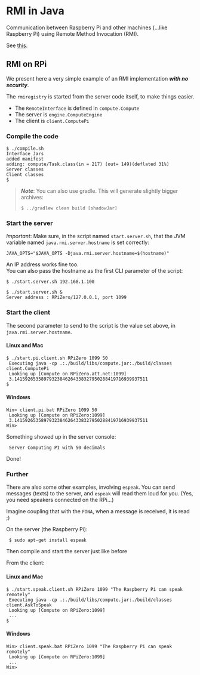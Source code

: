 # RMI in Java
Communication between Raspberry Pi and other machines (...like Raspberry Pi) using Remote Method Invocation (RMI).

See [this](https://docs.oracle.com/javase/tutorial/rmi/overview.html).

## RMI on RPi
We present here a very simple example of an RMI implementation **_with no security_**.

The `rmiregistry` is started from the server code itself, to make things easier.

- The `RemoteInterface` is defined in `compute.Compute`
- The server is `engine.ComputeEngine`
- The client is `client.ComputePi`

### Compile the code
```
$ ./compile.sh
Interface Jars
added manifest
adding: compute/Task.class(in = 217) (out= 149)(deflated 31%)
Server classes
Client classes
$
```
> _**Note**_: You can also use gradle. This will generate slightly bigger archives:
> ```
> $ ../gradlew clean build [shadowJar]
> ```
> 

### Start the server
_Important_: Make sure, in the script named `start.server.sh`, that the JVM variable named `java.rmi.server.hostname` is set correctly:
```
JAVA_OPTS="$JAVA_OPTS -Djava.rmi.server.hostname=$(hostname)"
```
An IP address works fine too.  
You can also pass the hostname as the first CLI parameter of the script:
```
$ ./start.server.sh 192.168.1.100
```

```
$ ./start.server.sh &
Server address : RPiZero/127.0.0.1, port 1099

```

### Start the client

The second parameter to send to the script is the value set above, in `java.rmi.server.hostname`.
#### Linux and Mac
```
$ ./start.pi.client.sh RPiZero 1099 50
 Executing java -cp .:./build/libs/compute.jar:./build/classes client.ComputePi
 Looking up [Compute on RPiZero.att.net:1099]
 3.14159265358979323846264338327950288419716939937511
$
```

#### Windows
```
Win> client.pi.bat RPiZero 1099 50
 Looking up [Compute on RPiZero:1099]
 3.14159265358979323846264338327950288419716939937511
Win>
```

Something showed up in the server console:
```
 Server Computing PI with 50 decimals
```

Done!

### Further
There are also some other examples, involving `espeak`.
You can send messages (texts) to the server, and `espeak` will read them loud for you. (Yes, you need speakers connected on the RPi...)

Imagine coupling that with the `FONA`, when a message is received, it is read ;)

On the server (the Raspberry Pi):
```
 $ sudo apt-get install espeak
```
Then compile and start the server just like before

From the client:
#### Linux and Mac
```
$ ./start.speak.client.sh RPiZero 1099 "The Raspberry Pi can speak remotely"
 Executing java -cp .:./build/libs/compute.jar:./build/classes client.AskToSpeak
 Looking up [Compute on RPiZero:1099]
 ...
$
```

#### Windows
```
Win> client.speak.bat RPiZero 1099 "The Raspberry Pi can speak remotely"
 Looking up [Compute on RPiZero:1099]
 ...
Win>
```

